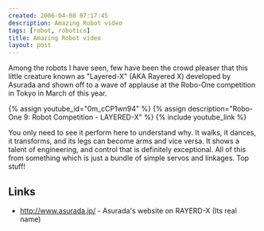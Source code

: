 ```yaml
---
created: 2006-04-08 07:17:45
description: Amazing Robot video
tags: [robot, robotics]
title: Amazing Robot video
layout: post
---
```

Among the robots I have seen, few have been the crowd pleaser that this little creature known as "Layered-X" (AKA Rayered X) developed by Asurada and shown off to a wave of applause at the Robo-One competition in Tokyo in March of this year.

{% assign youtube_id="0m_cCP1wn94" %}
{% assign description="Robo-One 9: Robot Competition - LAYERED-X" %}
{% include youtube_link %}

You only need to see it perform here to understand why. It walks, it dances, it transforms, and its legs can become arms and vice versa. It shows a talent of engineering, and control that is definitely exceptional. All of this from something which is just a bundle of simple servos and linkages. Top stuff!

## Links

* <a href="http://www.asurada.jp/">http://www.asurada.jp/</a> - Asurada's website on RAYERD-X (Its real name)
